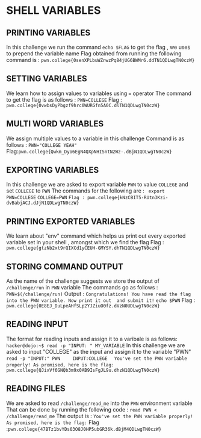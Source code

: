 # SHELL VARIABLES 

## PRINTING VARIABLES

In this challenge we run the command `echo $FLAG` to get the flag , we use`$` to prepend the variable name 
Flag obtained from running the following command is : `pwn.college{0senXPLbuWZnwzPq84jUG6BWMr6.ddTN1QDLwgTN0czW}`

## SETTING VARIABLES

We learn how to assign values to variables using `=` operator 
The command to get the flag is as follows : `PWN=COLLEGE`
Flag : `pwn.college{0vwbsDyPbgzf9hrc0WURGfn5A0C.dlTN1QDLwgTN0czW}`

## MULTI WORD VARIABLES 

We assign multiple values to a variable in this challenge 
Command is as follows : `PWN="COLLEGE YEAH"`
Flag:`pwn.college{Qwkm_Dyo6EgN4QXpNHISntN2Wz-.dBjN1QDLwgTN0czW}`

## EXPORTING VARIABLES

In this challenge we are asked to export variable `PWN` to value `COLLEGE` and set `COLLEGE` to `PWN`
The commands for the following are : 
` export PWN=COLLEGE`
`COLLEGE=PWN`
```Flag : pwn.college{kNzCBIT5-RUtn3Kzi-dvBabjACJ.dJjN1QDLwgTN0czW}```

## PRINTING EXPORTED VARIABLES

We learn about "env" command which helps us print out every exported variable set in your shell , amongst which we find the flag 
Flag : `pwn.college{gtzNb2xt9rQIXCd1yCEUH-GMYSY.dhTN1QDLwgTN0czW}`

## STORING COMMAND OUTPUT

As the name of the challenge suggests we store the output of `/challenge/run` in `PWN` variable
The commands go as follows : 
` PWN=$(/challenge/run)`
Output : ```Congratulations! You have read the flag into the PWN variable. Now print it out 
and submit it!```
`echo $PWN`
Flag : `pwn.college{0E8EJ_DuLpeAHfSLp2YJZiuO0fz.dVzN0UDLwgTN0czW}`

## READING INPUT 

The format for reading inputs and assign it to a varibale is as follows:
`hacker@dojo:~$ read -p "INPUT: " MY_VARIABLE`
In this challenge we are asked to input "COLLEGE" as the input and assign it to the variable "PWN"
```    read -p "INPUT:" PWN```
```    INPUT:COLLEGE```
  ```  You've set the PWN variable properly! As promised, here is the flag:```
 ```   pwn.college{QJixVf6GNQb3m9x0AB9IsFgJL9u.dhzN1QDLwgTN0czW}```


## READING FILES 

We are asked to  read `/challenge/read_me` into the `PWN` environment variable
That can be done by running the  following code :
```read PWN < /challenge/read_me```
The output is : 
```You've set the PWN variable properly! As promised, here is the flag:```
Flag :```pwn.college{47BTz1bvYDs03O8J0HP5ubGR36k.dBjM4QDLwgTN0czW}```
    



